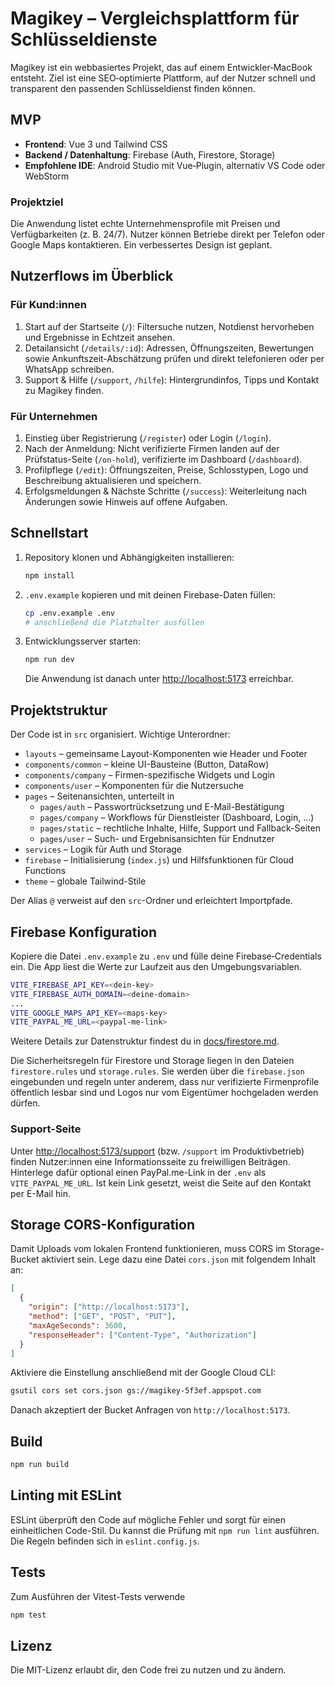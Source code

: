# Magikey – Vergleichsplattform für Schlüsseldienste

Magikey ist ein webbasiertes Projekt, das auf einem Entwickler‑MacBook entsteht. Ziel ist eine SEO‑optimierte Plattform, auf der Nutzer schnell und transparent den passenden Schlüsseldienst finden können.

## MVP

- **Frontend**: Vue&nbsp;3 und Tailwind CSS
- **Backend / Datenhaltung**: Firebase (Auth, Firestore, Storage)
- **Empfohlene IDE**: Android Studio mit Vue‑Plugin, alternativ VS Code oder WebStorm

### Projektziel

Die Anwendung listet echte Unternehmensprofile mit Preisen und Verfügbarkeiten (z.&nbsp;B. 24/7). Nutzer können Betriebe direkt per Telefon oder ‎Google Maps kontaktieren. Ein verbessertes Design ist geplant.

## Nutzerflows im Überblick

### Für Kund:innen

1. Start auf der Startseite (`/`): Filtersuche nutzen, Notdienst hervorheben und Ergebnisse in Echtzeit ansehen.
2. Detailansicht (`/details/:id`): Adressen, Öffnungszeiten, Bewertungen sowie Ankunftszeit-Abschätzung prüfen und direkt
   telefonieren oder per WhatsApp schreiben.
3. Support & Hilfe (`/support`, `/hilfe`): Hintergrundinfos, Tipps und Kontakt zu Magikey finden.

### Für Unternehmen

1. Einstieg über Registrierung (`/register`) oder Login (`/login`).
2. Nach der Anmeldung: Nicht verifizierte Firmen landen auf der Prüfstatus-Seite (`/on-hold`), verifizierte im Dashboard (`/dashboard`).
3. Profilpflege (`/edit`): Öffnungszeiten, Preise, Schlosstypen, Logo und Beschreibung aktualisieren und speichern.
4. Erfolgsmeldungen & Nächste Schritte (`/success`): Weiterleitung nach Änderungen sowie Hinweis auf offene Aufgaben.

## Schnellstart

1. Repository klonen und Abhängigkeiten installieren:

   ```bash
   npm install
   ```

2. `.env.example` kopieren und mit deinen Firebase-Daten füllen:

   ```bash
   cp .env.example .env
   # anschließend die Platzhalter ausfüllen
   ```

3. Entwicklungsserver starten:

   ```bash
   npm run dev
   ```

   Die Anwendung ist danach unter <http://localhost:5173> erreichbar.

## Projektstruktur

Der Code ist in `src` organisiert. Wichtige Unterordner:

- `layouts` – gemeinsame Layout-Komponenten wie Header und Footer
- `components/common` – kleine UI-Bausteine (Button, DataRow)
- `components/company` – Firmen-spezifische Widgets und Login
- `components/user` – Komponenten für die Nutzersuche
- `pages` – Seitenansichten, unterteilt in
  - `pages/auth` – Passwortrücksetzung und E-Mail-Bestätigung
  - `pages/company` – Workflows für Dienstleister (Dashboard, Login, …)
  - `pages/static` – rechtliche Inhalte, Hilfe, Support und Fallback-Seiten
  - `pages/user` – Such- und Ergebnisansichten für Endnutzer
- `services` – Logik für Auth und Storage
- `firebase` – Initialisierung (`index.js`) und Hilfsfunktionen für Cloud Functions
- `theme` – globale Tailwind-Stile

Der Alias `@` verweist auf den `src`-Ordner und erleichtert Importpfade.

## Firebase Konfiguration

Kopiere die Datei `.env.example` zu `.env` und fülle deine Firebase‑Credentials ein. Die App liest die Werte zur Laufzeit aus den Umgebungsvariablen.

```bash
VITE_FIREBASE_API_KEY=<dein-key>
VITE_FIREBASE_AUTH_DOMAIN=<deine-domain>
...
VITE_GOOGLE_MAPS_API_KEY=<maps-key>
VITE_PAYPAL_ME_URL=<paypal-me-link>
```

Weitere Details zur Datenstruktur findest du in [docs/firestore.md](docs/firestore.md).

Die Sicherheitsregeln für Firestore und Storage liegen in den Dateien
`firestore.rules` und `storage.rules`. Sie werden über die
`firebase.json` eingebunden und regeln unter anderem, dass nur
verifizierte Firmenprofile öffentlich lesbar sind und Logos nur vom
Eigentümer hochgeladen werden dürfen.

### Support-Seite

Unter <http://localhost:5173/support> (bzw. `/support` im Produktivbetrieb) finden Nutzer:innen eine Informationsseite zu freiwilligen Beiträgen.
Hinterlege dafür optional einen PayPal.me-Link in der `.env` als `VITE_PAYPAL_ME_URL`.
Ist kein Link gesetzt, weist die Seite auf den Kontakt per E-Mail hin.

## Storage CORS-Konfiguration

Damit Uploads vom lokalen Frontend funktionieren, muss CORS im
Storage-Bucket aktiviert sein. Lege dazu eine Datei `cors.json` mit
folgendem Inhalt an:

```json
[
  {
    "origin": ["http://localhost:5173"],
    "method": ["GET", "POST", "PUT"],
    "maxAgeSeconds": 3600,
    "responseHeader": ["Content-Type", "Authorization"]
  }
]
```

Aktiviere die Einstellung anschließend mit der Google Cloud CLI:

```bash
gsutil cors set cors.json gs://magikey-5f3ef.appspot.com
```

Danach akzeptiert der Bucket Anfragen von `http://localhost:5173`.

## Build

```bash
npm run build
```

## Linting mit ESLint

ESLint überprüft den Code auf mögliche Fehler und sorgt für einen einheitlichen
Code-Stil. Du kannst die Prüfung mit `npm run lint` ausführen. Die Regeln
befinden sich in `eslint.config.js`.

## Tests

Zum Ausführen der Vitest-Tests verwende

```bash
npm test
```

## Lizenz

Die MIT-Lizenz erlaubt dir, den Code frei zu nutzen und zu ändern.
